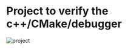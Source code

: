 # Project to verify the c++/CMake/debugger
![project](https://github.com/cybercritter/~~vscode_setup~~/actions/workflows/cmake-multi-platform.yml/badge.svg)